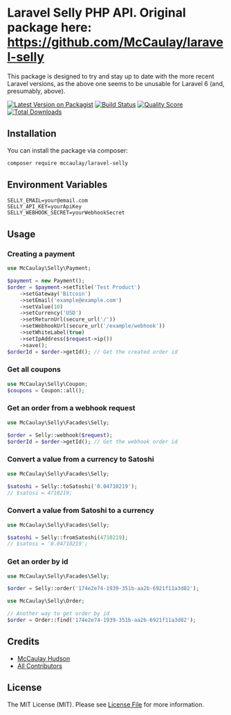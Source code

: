 # Laravel Selly PHP API. Original package here: https://github.com/McCaulay/laravel-selly

This package is designed to try and stay up to date with the more recent Laravel versions, as the above one seems to be unusable for Laravel 6 (and, presumably, above).

[![Latest Version on Packagist](https://img.shields.io/packagist/v/mccaulay/laravel-selly.svg?style=flat-square)](https://packagist.org/packages/mccaulay/laravel-selly)
[![Build Status](https://img.shields.io/travis/mccaulay/laravel-selly/master.svg?style=flat-square)](https://travis-ci.org/mccaulay/laravel-selly)
[![Quality Score](https://img.shields.io/scrutinizer/g/mccaulay/laravel-selly.svg?style=flat-square)](https://scrutinizer-ci.com/g/mccaulay/laravel-selly)
[![Total Downloads](https://img.shields.io/packagist/dt/mccaulay/laravel-selly.svg?style=flat-square)](https://packagist.org/packages/mccaulay/laravel-selly)

## Installation

You can install the package via composer:

```bash
composer require mccaulay/laravel-selly
```

## Environment Variables
```
SELLY_EMAIL=your@email.com
SELLY_API_KEY=yourApiKey
SELLY_WEBHOOK_SECRET=yourWebhookSecret
```

## Usage

### Creating a payment
``` php
use McCaulay\Selly\Payment;

$payment = new Payment();
$order = $payment->setTitle('Test Product')
    ->setGateway('Bitcoin')
    ->setEmail('example@example.com')
    ->setValue(10)
    ->setCurrency('USD')
    ->setReturnUrl(secure_url('/'))
    ->setWebhookUrl(secure_url('/example/webhook'))
    ->setWhiteLabel(true)
    ->setIpAddress($request->ip())
    ->save();
$orderId = $order->getId(); // Get the created order id
```

### Get all coupons
``` php
use McCaulay\Selly\Coupon;
$coupons = Coupon::all();
```

### Get an order from a webhook request
``` php
use McCaulay\Selly\Facades\Selly;

$order = Selly::webhook($request);
$orderId = $order->getId(); // Get the webhook order id
```

### Convert a value from a currency to Satoshi
``` php
use McCaulay\Selly\Facades\Selly;

$satoshi = Selly::toSatoshi('0.04710219');
// $satosi = 4710219;
```

### Convert a value from Satoshi to a currency
``` php
use McCaulay\Selly\Facades\Selly;

$satoshi = Selly::fromSatoshi(4710219);
// $satosi = '0.04710219';
```

### Get an order by id
``` php
use McCaulay\Selly\Facades\Selly;

$order = Selly::order('174e2e74-1939-351b-aa2b-6921f11a3d82');
```

``` php
use McCaulay\Selly\Order;

// Another way to get order by id
$order = Order::find('174e2e74-1939-351b-aa2b-6921f11a3d82');
```

## Credits

- [McCaulay Hudson](https://github.com/mccaulay)
- [All Contributors](../../contributors)

## License

The MIT License (MIT). Please see [License File](LICENSE.md) for more information.

